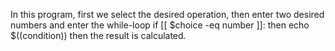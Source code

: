 In this program, first we select the desired operation, then enter two desired numbers and enter the while-loop if [[ $choice -eq number ]]: then echo $((condition)) then the result is calculated.
